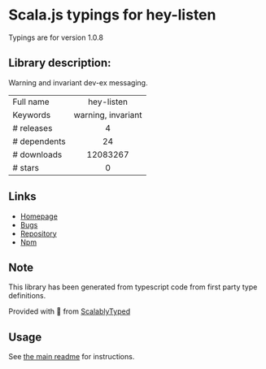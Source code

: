 
# Scala.js typings for hey-listen

Typings are for version 1.0.8

## Library description:
Warning and invariant dev-ex messaging.

|                    |                 |
| ------------------ | :-------------: |
| Full name          | hey-listen |
| Keywords           | warning, invariant |
| # releases         | 4 |
| # dependents       | 24 |
| # downloads        | 12083267 |
| # stars            | 0 |

## Links
- [Homepage](https://github.com/Popmotion/hey-listen#readme)
- [Bugs](https://github.com/Popmotion/hey-listen/issues)
- [Repository](https://github.com/Popmotion/hey-listen)
- [Npm](https://www.npmjs.com/package/hey-listen)
    


## Note
This library has been generated from typescript code from first party type definitions.

Provided with :purple_heart: from [ScalablyTyped](https://github.com/oyvindberg/ScalablyTyped)

## Usage
See [the main readme](../../readme.md) for instructions.


